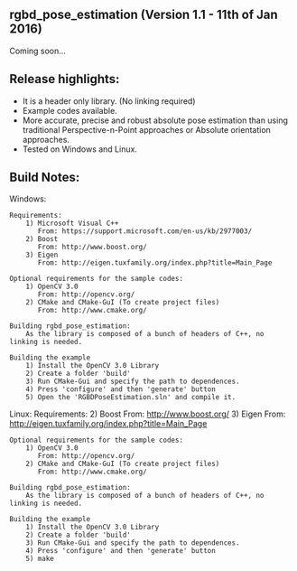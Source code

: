 rgbd_pose_estimation (Version 1.1 - 11th of Jan 2016)
---------------------------------------
Coming soon...


Release highlights:
--------------
* It is a header only library. (No linking required)
* Example codes available.
* More accurate, precise and robust absolute pose estimation than using traditional Perspective-n-Point approaches or Absolute orientation approaches. 
* Tested on Windows and Linux.
  
Build Notes:
------------
Windows:

	Requirements:
		1) Microsoft Visual C++
		   From: https://support.microsoft.com/en-us/kb/2977003/
		2) Boost
		   From: http://www.boost.org/
		3) Eigen
		   From: http://eigen.tuxfamily.org/index.php?title=Main_Page
		   
	Optional requirements for the sample codes:
		1) OpenCV 3.0 
		   From: http://opencv.org/
	    2) CMake and CMake-GuI (To create project files)
		   From: http://www.cmake.org/
	
    Building rgbd_pose_estimation:
	    As the library is composed of a bunch of headers of C++, no linking is needed.
	
	Building the example
	    1) Install the OpenCV 3.0 Library 
		2) Create a folder 'build' 
		3) Run CMake-Gui and specify the path to dependences. 
		4) Press 'configure' and then 'generate' button
		5) Open the 'RGBDPoseEstimation.sln' and compile it.
		
Linux:
	Requirements:
		2) Boost
		   From: http://www.boost.org/
		3) Eigen
		   From: http://eigen.tuxfamily.org/index.php?title=Main_Page
		   
	Optional requirements for the sample codes:
		1) OpenCV 3.0 
		   From: http://opencv.org/
	    2) CMake and CMake-GuI (To create project files)
		   From: http://www.cmake.org/
	
    Building rgbd_pose_estimation:
	    As the library is composed of a bunch of headers of C++, no linking is needed.
	
	Building the example
	    1) Install the OpenCV 3.0 Library 
		2) Create a folder 'build' 
		3) Run CMake-Gui and specify the path to dependences. 
		4) Press 'configure' and then 'generate' button
		5) make
	   